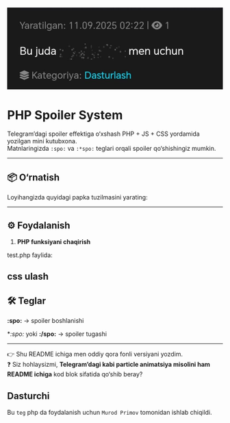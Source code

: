 ![Spoiler Demo](assets/images/img.jpg)


# PHP Spoiler System

Telegram’dagi spoiler effektiga o‘xshash PHP + JS + CSS yordamida yozilgan mini kutubxona.  
Matnlaringizda `:spo:` va `:*spo:` teglari orqali spoiler qo‘shishingiz mumkin.  

---

## 📦 O‘rnatish

Loyihangizda quyidagi papka tuzilmasini yarating:


---

## ⚙️ Foydalanish

1. **PHP funksiyani chaqirish**  

test.php faylida:

<?php
require_once 'assets/api/spo.php';

$post_text = "Salom dunyo men bugun bir qiz bilan :spo:maroqli suxbat:*spo: qurdim.";
echo parseSpoilers($post_text);
?>

## css ulash
<link rel="stylesheet" href="assets/css/OnSpo.css">
<script src="assets/js/OnSpo.js"></script>

## 🛠 Teglar

**:spo:** → spoiler boshlanishi

**:*spo:** yoki **:/spo:** → spoiler tugashi


---

👉 Shu README ichiga men oddiy qora fonli versiyani yozdim.  
❓ Siz hohlaysizmi, **Telegram’dagi kabi particle animatsiya misolini ham README ichiga** kod blok sifatida qo‘shib beray?

## Dasturchi

Bu `teg` php da foydalanish uchun `Murod Primov` tomonidan ishlab chiqildi.




